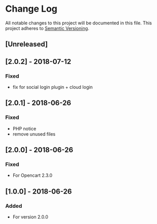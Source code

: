 # Change Log

All notable changes to this project will be documented in this file. 
This project adheres to [Semantic Versioning](http://semver.org/).


## [Unreleased]


## [2.0.2] - 2018-07-12
### Fixed
*  fix for social login plugin + cloud login

## [2.0.1] - 2018-06-26
### Fixed
*  PHP notice
*  remove unused files

## [2.0.0] - 2018-06-26
### Fixed
*  For Opencart 2.3.0

## [1.0.0] - 2018-06-26
### Added
- For version 2.0.0
